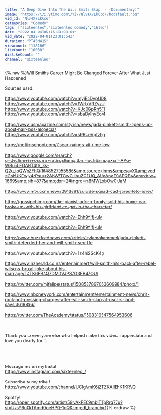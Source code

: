 ```yaml
---
title: "A Deep Dive Into The Will Smith Slap  - (Documentary)"
image: "https:\/\/i.ytimg.com\/vi\/Nlv4X7LkCco\/hqdefault.jpg"
vid_id: "Nlv4X7LkCco"
categories: "Comedy"
tags: ["sixteenleo","sixteenleo comedy","16leo"]
date: "2022-04-04T05:15:23+03:00"
vid_date: "2022-04-01T23:01:54Z"
duration: "PT45M41S"
viewcount: "118166"
likeCount: "10030"
dislikeCount: ""
channel: "sixteenleo"
---
```

{% raw %}Will Smiths Career Might Be Changed Forever After What Just Happened<br /><br />Sources used:<br /><br /><a rel="nofollow" target="blank" href="https://www.youtube.com/watch?v=myjEoDypUD8">https://www.youtube.com/watch?v=myjEoDypUD8</a><br /><a rel="nofollow" target="blank" href="https://www.youtube.com/watch?v=fWrtxVRZyzU">https://www.youtube.com/watch?v=fWrtxVRZyzU</a><br /><a rel="nofollow" target="blank" href="https://www.youtube.com/watch?v=KJc0GpRn5FI">https://www.youtube.com/watch?v=KJc0GpRn5FI</a><br /><a rel="nofollow" target="blank" href="https://www.youtube.com/watch?v=sbaDyIhyEoM">https://www.youtube.com/watch?v=sbaDyIhyEoM</a><br /><br /><a rel="nofollow" target="blank" href="https://www.usmagazine.com/stylish/news/jada-pinkett-smith-opens-up-about-hair-loss-alopecia/">https://www.usmagazine.com/stylish/news/jada-pinkett-smith-opens-up-about-hair-loss-alopecia/</a><br /><a rel="nofollow" target="blank" href="https://www.youtube.com/watch?v=sR6UeVptzRg">https://www.youtube.com/watch?v=sR6UeVptzRg</a><br /><br /><a rel="nofollow" target="blank" href="https://nofilmschool.com/Oscar-ratings-all-time-low">https://nofilmschool.com/Oscar-ratings-all-time-low</a><br /><br /><a rel="nofollow" target="blank" href="https://www.google.com/search?q=decline+in+oscars+ratings&amp;tbm=isch&amp;sxsrf=APq-WBu5LFGAHT4tS_Ss-Q2u_joQWpZFhQ:1648527055586&amp;source=lnms&amp;sa=X&amp;ved=2ahUKEwjy4rPsuer2AhWfTGwGHbuZCEUQ_AUoAnoECAEQBA&amp;biw=1669&amp;bih=877&amp;dpr=2#imgrc=m8MWLobOw0rJaM">https://www.google.com/search?q=decline+in+oscars+ratings&amp;tbm=isch&amp;sxsrf=APq-WBu5LFGAHT4tS_Ss-Q2u_joQWpZFhQ:1648527055586&amp;source=lnms&amp;sa=X&amp;ved=2ahUKEwjy4rPsuer2AhWfTGwGHbuZCEUQ_AUoAnoECAEQBA&amp;biw=1669&amp;bih=877&amp;dpr=2#imgrc=m8MWLobOw0rJaM</a><br /><br /><a rel="nofollow" target="blank" href="https://www.mtv.com/news/2913661/suicide-squad-cast-jared-leto-joker/">https://www.mtv.com/news/2913661/suicide-squad-cast-jared-leto-joker/</a><br /><br /><a rel="nofollow" target="blank" href="https://gossipchimp.com/the-pianist-adrien-brody-sold-his-home-car-broke-up-with-his-girlfriend-to-get-in-the-character/">https://gossipchimp.com/the-pianist-adrien-brody-sold-his-home-car-broke-up-with-his-girlfriend-to-get-in-the-character/</a><br /><br /><a rel="nofollow" target="blank" href="https://www.youtube.com/watch?v=Ehh9YIfj-uM">https://www.youtube.com/watch?v=Ehh9YIfj-uM</a><br /><br /><a rel="nofollow" target="blank" href="https://www.youtube.com/watch?v=Ehh9YIfj-uM">https://www.youtube.com/watch?v=Ehh9YIfj-uM</a><br /><br /><a rel="nofollow" target="blank" href="https://www.buzzfeednews.com/article/leylamohammed/jada-pinkett-smith-defended-her-and-will-smith-sex-life">https://www.buzzfeednews.com/article/leylamohammed/jada-pinkett-smith-defended-her-and-will-smith-sex-life</a><br /><br /><a rel="nofollow" target="blank" href="https://www.youtube.com/watch?v=1z4hiSScK4g">https://www.youtube.com/watch?v=1z4hiSScK4g</a><br /><br /><a rel="nofollow" target="blank" href="https://www.nzherald.co.nz/entertainment/will-smith-hits-back-after-rebel-wilsons-brutal-joke-about-his-marriage/T4TK6FBAQ7DMGVJPSZG3EB47OU/">https://www.nzherald.co.nz/entertainment/will-smith-hits-back-after-rebel-wilsons-brutal-joke-about-his-marriage/T4TK6FBAQ7DMGVJPSZG3EB47OU/</a><br /><br /><a rel="nofollow" target="blank" href="https://twitter.com/mjfelipe/status/1508587897053609984/photo/1">https://twitter.com/mjfelipe/status/1508587897053609984/photo/1</a><br /><br /><a rel="nofollow" target="blank" href="https://www.nbcnewyork.com/entertainment/entertainment-news/chris-rock-not-pressing-charges-after-will-smith-slap-at-oscars-lapd-says/3618896/">https://www.nbcnewyork.com/entertainment/entertainment-news/chris-rock-not-pressing-charges-after-will-smith-slap-at-oscars-lapd-says/3618896/</a><br /><br /><a rel="nofollow" target="blank" href="https://twitter.com/TheAcademy/status/1508310547564953606">https://twitter.com/TheAcademy/status/1508310547564953606</a><br /><br /><br /><br />Thank you to everyone else who helped make this video. i appreciate and love you dearly for it.<br /><br /><br /><br /><br />Message me on my Insta!<br /><a rel="nofollow" target="blank" href="https://www.instagram.com/sixteenleo_/">https://www.instagram.com/sixteenleo_/</a><br /><br />Subscribe to my tribe !<br /><a rel="nofollow" target="blank" href="https://www.youtube.com/channel/UClgVmK6jZTZKAIlEhK1KRVQ">https://www.youtube.com/channel/UClgVmK6jZTZKAIlEhK1KRVQ</a><br /><br />Spotify!<br /><a rel="nofollow" target="blank" href="https://open.spotify.com/artist/59ivAkFE09mblTTpRrq77u?si=UvsY6u0kTAmdOoeHPQ-1oQ&amp;dl_branch=1">https://open.spotify.com/artist/59ivAkFE09mblTTpRrq77u?si=UvsY6u0kTAmdOoeHPQ-1oQ&amp;dl_branch=1</a>{% endraw %}
